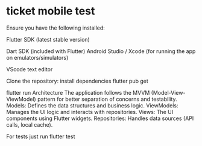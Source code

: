 # ticket mobile test
 Ensure you have the following installed:

Flutter SDK (latest stable version)

Dart SDK (included with Flutter)
Android Studio / Xcode (for running the app on emulators/simulators)

VScode text editor

Clone the repository:
install dependencies flutter pub get

flutter run
Architecture
The application follows the MVVM (Model-View-ViewModel) pattern for better separation of concerns and testability.
Models: Defines the data structures and business logic.
ViewModels: Manages the UI logic and interacts with repositories.
Views: The UI components using Flutter widgets.
Repositories: Handles data sources (API calls, local cache).



For tests just run flutter test
